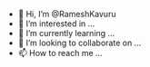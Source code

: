 - 👋 Hi, I’m @RameshKavuru
- 👀 I’m interested in ...
- 🌱 I’m currently learning ...
- 💞️ I’m looking to collaborate on ...
- 📫 How to reach me ...

<!---
RameshKavuru/RameshKavuru is a ✨ special ✨ repository because its `README.md` (this file) appears on your GitHub profile.
You can click the Preview link to take a look at your changes.
--->
